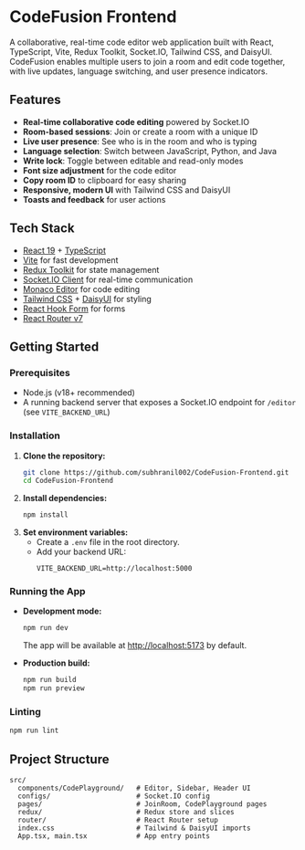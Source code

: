# CodeFusion Frontend

A collaborative, real-time code editor web application built with React, TypeScript, Vite, Redux Toolkit, Socket.IO, Tailwind CSS, and DaisyUI. CodeFusion enables multiple users to join a room and edit code together, with live updates, language switching, and user presence indicators.

## Features

- **Real-time collaborative code editing** powered by Socket.IO
- **Room-based sessions**: Join or create a room with a unique ID
- **Live user presence**: See who is in the room and who is typing
- **Language selection**: Switch between JavaScript, Python, and Java
- **Write lock**: Toggle between editable and read-only modes
- **Font size adjustment** for the code editor
- **Copy room ID** to clipboard for easy sharing
- **Responsive, modern UI** with Tailwind CSS and DaisyUI
- **Toasts and feedback** for user actions

## Tech Stack

- [React 19](https://react.dev/) + [TypeScript](https://www.typescriptlang.org/)
- [Vite](https://vitejs.dev/) for fast development
- [Redux Toolkit](https://redux-toolkit.js.org/) for state management
- [Socket.IO Client](https://socket.io/) for real-time communication
- [Monaco Editor](https://microsoft.github.io/monaco-editor/) for code editing
- [Tailwind CSS](https://tailwindcss.com/) + [DaisyUI](https://daisyui.com/) for styling
- [React Hook Form](https://react-hook-form.com/) for forms
- [React Router v7](https://reactrouter.com/)

## Getting Started

### Prerequisites
- Node.js (v18+ recommended)
- A running backend server that exposes a Socket.IO endpoint for `/editor` (see `VITE_BACKEND_URL`)

### Installation

1. **Clone the repository:**
   ```bash
   git clone https://github.com/subhranil002/CodeFusion-Frontend.git
   cd CodeFusion-Frontend
   ```
2. **Install dependencies:**
   ```bash
   npm install
   ```
3. **Set environment variables:**
   - Create a `.env` file in the root directory.
   - Add your backend URL:
     ```env
     VITE_BACKEND_URL=http://localhost:5000
     ```

### Running the App

- **Development mode:**
  ```bash
  npm run dev
  ```
  The app will be available at [http://localhost:5173](http://localhost:5173) by default.

- **Production build:**
  ```bash
  npm run build
  npm run preview
  ```

### Linting
```bash
npm run lint
```

## Project Structure

```
src/
  components/CodePlayground/   # Editor, Sidebar, Header UI
  configs/                     # Socket.IO config
  pages/                       # JoinRoom, CodePlayground pages
  redux/                       # Redux store and slices
  router/                      # React Router setup
  index.css                    # Tailwind & DaisyUI imports
  App.tsx, main.tsx            # App entry points
```

